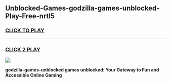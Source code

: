 
## Unblocked-Games-godzilla-games-unblocked-Play-Free-nrtl5
<h3>
<a href="https://premium76.site?title=godzilla-games-unblocked&ref=18A1">CLICK TO PLAY</a></h3>
<hr>

<h3>
<a href="https://premium76.site?title=godzilla-games-unblocked&ref=18A1">CLICK 2 PLAY</a>
  
</h3>

<a href="https://premium76.site?title=godzilla-games-unblocked&ref=18A1"><img src="https://clearcache.store/games.png"></a>


**godzilla-games-unblocked games unblocked: Your Gateway to Fun and Accessible Online Gaming**
